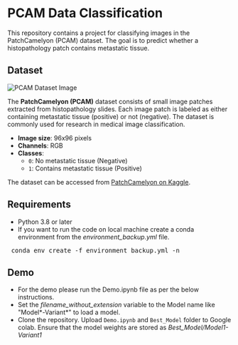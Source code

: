 # PCAM Data Classification

This repository contains a project for classifying images in the PatchCamelyon (PCAM) dataset. The goal is to predict whether a histopathology patch contains metastatic tissue.

## Dataset

![PCAM Dataset Image](https://production-media.paperswithcode.com/datasets/pcam_Dj5Hqa9.jpg "PCAM Dataset Image")


The **PatchCamelyon (PCAM)** dataset consists of small image patches extracted from histopathology slides. Each image patch is labeled as either containing metastatic tissue (positive) or not (negative). The dataset is commonly used for research in medical image classification.

- **Image size**: 96x96 pixels
- **Channels**: RGB
- **Classes**: 
  - `0`: No metastatic tissue (Negative)
  - `1`: Contains metastatic tissue (Positive)

The dataset can be accessed from [PatchCamelyon on Kaggle](https://www.kaggle.com/datasets).

## Requirements

- Python 3.8 or later
- If you want to run the code on local machine create a conda environment from the *environment_backup.yml* file.  
<pre> conda env create -f environment_backup.yml -n <new_env_name> </pre>

## Demo

 - For the demo please run the Demo.ipynb file as per the below instructions.
 - Set the *filename_without_extension* variable to the Model name like "Model*-Variant*" to load a model.
 - Clone the repository. Upload `Demo.ipynb` and `Best_Model` folder to Google colab. Ensure that the model weights are stored as *Best_Model/Model1-Variant1*
 